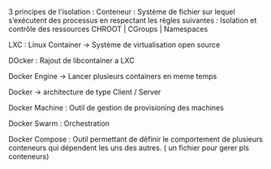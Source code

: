 

3 principes de l'isolation : Conteneur :
Système de fichier sur lequel s’exécutent des processus en respectant les règles suivantes : Isolation et contrôle des ressources 
CHROOT | CGroups | Namespaces


LXC : Linux Container -> Système de virtualisation open source

DOcker : Rajout de libcontainer a LXC


Docker Engine -> Lancer plusieurs containers en meme temps

Docker -> architecture de type Client / Server

Docker Machine : Outil de gestion de provisioning des machines

Docker Swarm : Orchestration

Docker Compose : Outil permettant de définir le comportement de plusieurs conteneurs qui dépendent les uns des autres. ( un fichier pour gerer pls conteneurs)